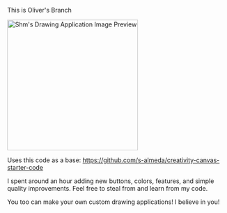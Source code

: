 This is Oliver's Branch

<img src="https://i.imgur.com/6L4OUS7.png" width="300" alt= "Shm's Drawing Application Image Preview">

Uses this code as a base: https://github.com/s-almeda/creativity-canvas-starter-code

I spent around an hour adding new  buttons, colors, features, and simple quality improvements. 
Feel free to steal from and learn from my code. 

You too can make your own custom drawing applications! I believe in you!